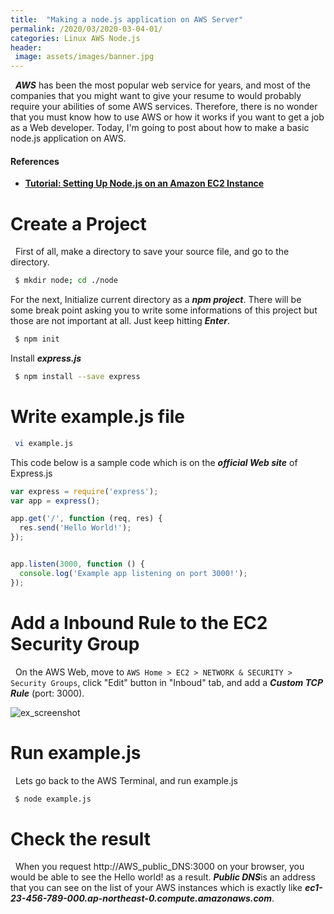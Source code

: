 ```yaml
---
title:  "Making a node.js application on AWS Server"
permalink: /2020/03/2020-03-04-01/
categories: Linux AWS Node.js
header:
 image: assets/images/banner.jpg
---
```

 
&nbsp; ***AWS*** has been the most popular web service for years, and most of the companies that you might want to give your resume to would probably require your abilities of some AWS services. Therefore, there is no wonder that you must know how to use AWS or how it works if you want to get a job as a Web developer. Today, I'm going to post about how to make a basic node.js application on AWS.

#### References 
- **[Tutorial: Setting Up Node.js on an Amazon EC2 Instance](https://docs.aws.amazon.com/sdk-for-javascript/v2/developer-guide/setting-up-node-on-ec2-instance.html)** 

# Create a Project

&nbsp; First of all, make a directory to save your source file, and go to the directory.

```bash
 $ mkdir node; cd ./node
```
For the next, Initialize current directory as a ***npm project***. There will be some break point asking you to write some informations of this project but those are not important at all. Just keep hitting ***Enter***.

```bash
 $ npm init
```
Install ***express.js***
```bash
 $ npm install --save express
```

# Write example.js file
```bash
 vi example.js
```

This code below is a sample code which is on the ***official Web site*** of Express.js

```js
var express = require('express');
var app = express();

app.get('/', function (req, res) {
  res.send('Hello World!');
});


app.listen(3000, function () {
  console.log('Example app listening on port 3000!');
});
```

# Add a Inbound Rule to the EC2 Security Group
&nbsp; On the AWS Web, move to ```AWS Home > EC2 > NETWORK & SECURITY > Security Groups```, click "Edit" button in "Inboud" tab, and add a ***Custom TCP Rule*** (port: 3000).

![ex_screenshot](/assets/images/2020-03-04/2020-03-04-01-en.png)

# Run example.js 
&nbsp; Lets go back to the AWS Terminal, and run example.js

```bash
 $ node example.js
```

# Check the result
&nbsp; When you request http://AWS_public_DNS:3000 on your browser, you would be able to see the Hello world! as a result. ***Public DNS***is an address that you can see on the list of your AWS instances which is exactly like ***ec1-23-456-789-000.ap-northeast-0.compute.amazonaws.com***.
